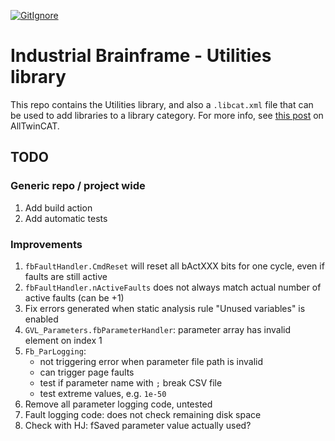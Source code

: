 [![GitIgnore](../../actions/workflows/GitIgnore.yml/badge.svg)](../../actions/workflows/GitIgnore.yml)

# Industrial Brainframe - Utilities library

This repo contains the Utilities library, and also a `.libcat.xml` file that can be used to add libraries to a library category. For more info, see [this post](https://alltwincat.com/2018/08/16/library-categories/) on AllTwinCAT.

## TODO

### Generic repo / project wide

1. Add build action
1. Add automatic tests

### Improvements

1. `fbFaultHandler.CmdReset` will reset all bActXXX bits for one cycle, even if faults are still active
1. `fbFaultHandler.nActiveFaults` does not always match actual number of active faults (can be +1)
1. Fix errors generated when static analysis rule "Unused variables" is enabled
1. `GVL_Parameters.fbParameterHandler`: parameter array has invalid element on index 1
1. `Fb_ParLogging`: 
	- not triggering error when parameter file path is invalid
	- can trigger page faults
	- test if parameter name with `;` break CSV file
	- test extreme values, e.g. `1e-50`
1. Remove all parameter logging code, untested
1. Fault logging code: does not check remaining disk space
1. Check with HJ: fSaved parameter value actually used?
